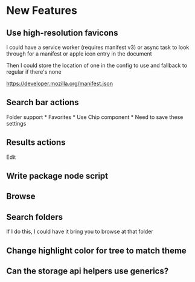 # New Features
## Use high-resolution favicons
I could have a service worker (requires manifest v3) or async task to look through for a manifest or apple icon entry in the document

Then I could store the location of one in the config to use and fallback to regular if there's none

https://developer.mozilla.org/manifest.json

## Search bar actions
Folder support
    * Favorites
        * Use Chip component
        * Need to save these settings

## Results actions
Edit

## Write package node script

## Browse

## Search folders
If I do this, I could have it bring you to browse at that folder

## Change highlight color for tree to match theme

## Can the storage api helpers use generics?
